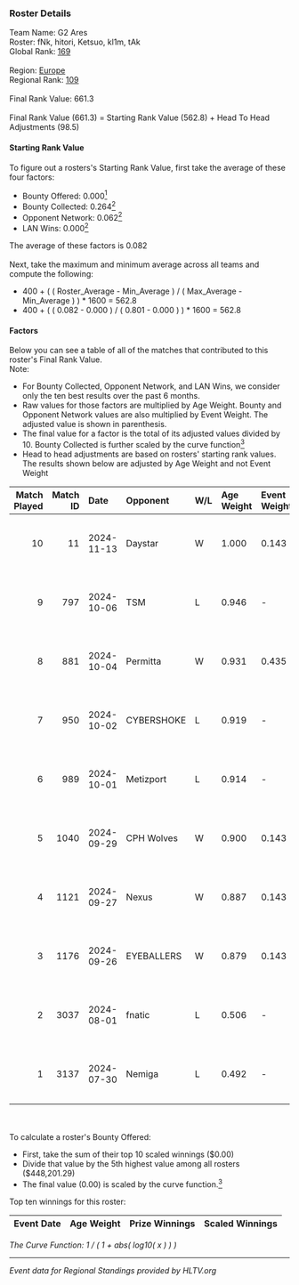### Roster Details<br />
Team Name: G2 Ares<br />
Roster: fNk, hitori, Ketsuo, kl1m, tAk<br />
Global Rank: [169](../../standings_global_2024_11_13.md)<br />
<br />
Region: [Europe]( ../../standings_europe_2024_11_13.md)<br />
Regional Rank: [109]( ../../standings_europe_2024_11_13.md)<br />
<br />
Final Rank Value:  661.3<br />
<br />
Final Rank Value (661.3) = Starting Rank Value (562.8) + Head To Head Adjustments (98.5)<br />

#### Starting Rank Value<br />
To figure out a rosters's Starting Rank Value, first take the average of these four factors:<br />
- Bounty Offered: 0.000[<sup>1</sup>](#table2)
- Bounty Collected: 0.264[<sup>2</sup>](#table1)
- Opponent Network: 0.062[<sup>2</sup>](#table1)
- LAN Wins: 0.000[<sup>2</sup>](#table1)

The average of these factors is 0.082<br />
<br />
Next, take the maximum and minimum average across all teams and compute the following:<br />
- 400 + ( ( Roster_Average - Min_Average ) / ( Max_Average - Min_Average ) ) * 1600 = 562.8
- 400 + ( ( 0.082 - 0.000 ) / ( 0.801 - 0.000 ) ) * 1600 = 562.8


#### Factors<br />
Below you can see a table of all of the matches that contributed to this roster's Final Rank Value.<br />
Note:<br />

- For Bounty Collected, Opponent Network, and LAN Wins, we consider only the ten best results over the past 6 months.
- Raw values for those factors are multiplied by Age Weight. Bounty and Opponent Network values are also multiplied by Event Weight. The adjusted value is shown in parenthesis.
- The final value for a factor is the total of its adjusted values divided by 10. Bounty Collected is further scaled by the curve function[<sup>3</sup>](#curveFunction)
- Head to head adjustments are based on rosters' starting rank values. The results shown below are adjusted by Age Weight and not Event Weight
<span id="table1"></span><br />


| Match Played | Match ID | Date       | Opponent   | W/L | Age Weight | Event Weight | Bounty Collected | Opponent Network | LAN Wins  | H2H Adj. | Roster                         |
| -: | -: | :- | :- | :- | :- | :- | :- | :- | :- | -: | :- |
|           10 |       11 | 2024-11-13 | Daystar    | W   | 1.000      | 0.143        | 0.001 (0.000)    | 0.106 (0.015)    | 0 (0.000) |    18.56 | fNk, hitori, Ketsuo, kl1m, tAk |
|            9 |      797 | 2024-10-06 | TSM        | L   | 0.946      | -            | -                | -                | -         |    -3.53 | fNk, hitori, kl1m, tAk, xezr   |
|            8 |      881 | 2024-10-04 | Permitta   | W   | 0.931      | 0.435        | 0.030 (0.012)    | 1.000 (0.405)    | 0 (0.000) |    24.87 | fNk, hitori, kl1m, tAk, xezr   |
|            7 |      950 | 2024-10-02 | CYBERSHOKE | L   | 0.919      | -            | -                | -                | -         |    -4.13 | fNk, hitori, kl1m, tAk, xezr   |
|            6 |      989 | 2024-10-01 | Metizport  | L   | 0.914      | -            | -                | -                | -         |    -1.93 | fNk, hitori, kl1m, tAk, xezr   |
|            5 |     1040 | 2024-09-29 | CPH Wolves | W   | 0.900      | 0.143        | 0.004 (0.001)    | 0.641 (0.082)    | 0 (0.000) |    23.66 | fNk, hitori, kl1m, tAk, xezr   |
|            4 |     1121 | 2024-09-27 | Nexus      | W   | 0.887      | 0.143        | 0.015 (0.002)    | 0.470 (0.060)    | 0 (0.000) |    21.28 | fNk, hitori, kl1m, tAk, xezr   |
|            3 |     1176 | 2024-09-26 | EYEBALLERS | W   | 0.879      | 0.143        | 0.012 (0.001)    | 0.502 (0.063)    | 0 (0.000) |    20.26 | fNk, hitori, kl1m, tAk, xezr   |
|            2 |     3037 | 2024-08-01 | fnatic     | L   | 0.506      | -            | -                | -                | -         |    -0.37 | d0jca, fNk, hitori, tAk, xezr  |
|            1 |     3137 | 2024-07-30 | Nemiga     | L   | 0.492      | -            | -                | -                | -         |    -0.15 | d0jca, fNk, hitori, tAk, xezr  |

<br />
<span id="table2"></span><br />
To calculate a roster's Bounty Offered:<br />

- First, take the sum of their top 10 scaled winnings ($0.00)
- Divide that value by the 5th highest value among all rosters ($448,201.29)
- The final value (0.00) is scaled by the curve function.[<sup>3</sup>](#curveFunction)

Top ten winnings for this roster:<br />

| Event Date | Age Weight | Prize Winnings | Scaled Winnings |
| :- | -: | :- | :- |


<span id="curveFunction"></span>_The Curve Function: 1 / ( 1 + abs( log10( x ) ) )_<br />

---
_Event data for Regional Standings provided by HLTV.org_<br />
